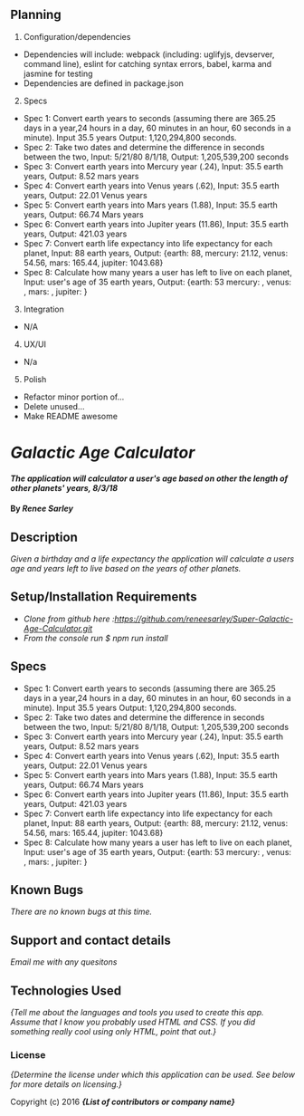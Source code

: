 ## Planning

1. Configuration/dependencies
  * Dependencies will include: webpack (including: uglifyjs, devserver, command line), eslint for catching syntax errors, babel, karma and jasmine for testing
  * Dependencies are defined in package.json

2. Specs
  * Spec 1: Convert earth years to seconds (assuming there are 365.25 days in a year,24 hours in a day, 60 minutes in an hour, 60 seconds in a minute). Input 35.5 years Output: 1,120,294,800 seconds.
  * Spec 2: Take two dates and determine the difference in seconds between the two, Input: 5/21/80 8/1/18, Output: 1,205,539,200 seconds
  * Spec 3: Convert earth years into Mercury year (.24), Input: 35.5 earth years, Output: 8.52 mars years
  * Spec 4: Convert earth years into Venus years (.62), Input: 35.5 earth years, Output: 22.01 Venus years
  * Spec 5: Convert earth years into Mars years (1.88), Input: 35.5 earth years, Output: 66.74 Mars years
  * Spec 6: Convert earth years into Jupiter years (11.86), Input: 35.5 earth years, Output: 421.03 years
  * Spec 7: Convert earth life expectancy into life expectancy for each planet, Input: 88 earth years, Output: {earth: 88, mercury: 21.12, venus: 54.56, mars: 165.44, jupiter: 1043.68}
  * Spec 8: Calculate how many years a user has left to live on each planet, Input: user's age of 35 earth years, Output: {earth: 53 mercury: , venus: , mars: , jupiter: }

3. Integration
  * N/A

4. UX/UI
  * N/a

5. Polish
  * Refactor minor portion of...
  * Delete unused...
  * Make README awesome

  # _Galactic Age Calculator_

#### _The application will calculator a user's age based on other the length of other planets' years, 8/3/18_

#### By _**Renee Sarley**_

## Description

_Given a birthday and a life expectancy the application will calculate a users age and years left to live based on the years of other planets._

## Setup/Installation Requirements

* _Clone from github here :https://github.com/reneesarley/Super-Galactic-Age-Calculator.git_
* _From the console run $ npm run install_


## Specs
  * Spec 1: Convert earth years to seconds (assuming there are 365.25 days in a year,24 hours in a day, 60 minutes in an hour, 60 seconds in a minute). Input 35.5 years Output: 1,120,294,800 seconds.
  * Spec 2: Take two dates and determine the difference in seconds between the two, Input: 5/21/80 8/1/18, Output: 1,205,539,200 seconds
  * Spec 3: Convert earth years into Mercury year (.24), Input: 35.5 earth years, Output: 8.52 mars years
  * Spec 4: Convert earth years into Venus years (.62), Input: 35.5 earth years, Output: 22.01 Venus years
  * Spec 5: Convert earth years into Mars years (1.88), Input: 35.5 earth years, Output: 66.74 Mars years
  * Spec 6: Convert earth years into Jupiter years (11.86), Input: 35.5 earth years, Output: 421.03 years
  * Spec 7: Convert earth life expectancy into life expectancy for each planet, Input: 88 earth years, Output: {earth: 88, mercury: 21.12, venus: 54.56, mars: 165.44, jupiter: 1043.68}
  * Spec 8: Calculate how many years a user has left to live on each planet, Input: user's age of 35 earth years, Output: {earth: 53 mercury: , venus: , mars: , jupiter: }
## Known Bugs

_There are no known bugs at this time._

## Support and contact details

_Email me with any quesitons_

## Technologies Used

_{Tell me about the languages and tools you used to create this app. Assume that I know you probably used HTML and CSS. If you did something really cool using only HTML, point that out.}_

### License

*{Determine the license under which this application can be used.  See below for more details on licensing.}*

Copyright (c) 2016 **_{List of contributors or company name}_**
